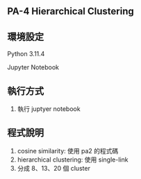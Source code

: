 ## PA-4 Hierarchical Clustering

## 環境設定

Python 3.11.4

Jupyter Notebook

## 執行方式

1. 執行 juptyer notebook

## 程式說明

1. cosine similarity: 使用 pa2 的程式碼
2. hierarchical clustering: 使用 single-link
3. 分成 8、13、20 個 cluster
